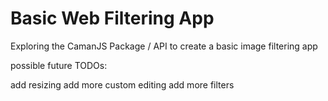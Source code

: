 # Basic Web Filtering App
Exploring the CamanJS Package / API to create a basic image filtering app

possible future TODOs:

add resizing
add more custom editing
add more filters
